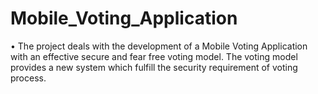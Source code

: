 # Mobile_Voting_Application
•	The project deals with the development of a Mobile Voting Application with an effective secure and fear free voting model. The voting model provides a new system which fulfill the security requirement of voting process.
